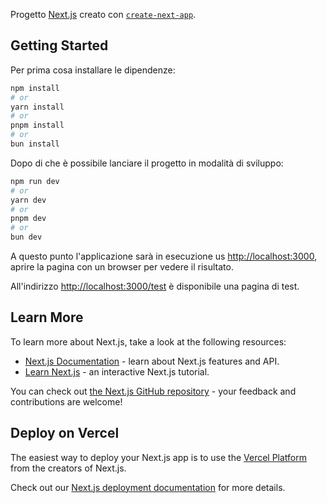 Progetto [Next.js](https://nextjs.org/) creato con [`create-next-app`](https://github.com/vercel/next.js/tree/canary/packages/create-next-app).

## Getting Started

Per prima cosa installare le dipendenze:

```bash
npm install
# or
yarn install
# or
pnpm install
# or
bun install
```

Dopo di che è possibile lanciare il progetto in modalità di sviluppo:

```bash
npm run dev
# or
yarn dev
# or
pnpm dev
# or
bun dev
```

A questo punto l'applicazione sarà in esecuzione us [http://localhost:3000](http://localhost:3000), aprire la pagina con un browser per vedere il risultato.

All'indirizzo [http://localhost:3000/test](http://localhost:3000/test) è disponibile una pagina di test.

## Learn More

To learn more about Next.js, take a look at the following resources:

- [Next.js Documentation](https://nextjs.org/docs) - learn about Next.js features and API.
- [Learn Next.js](https://nextjs.org/learn) - an interactive Next.js tutorial.

You can check out [the Next.js GitHub repository](https://github.com/vercel/next.js/) - your feedback and contributions are welcome!

## Deploy on Vercel

The easiest way to deploy your Next.js app is to use the [Vercel Platform](https://vercel.com/new?utm_medium=default-template&filter=next.js&utm_source=create-next-app&utm_campaign=create-next-app-readme) from the creators of Next.js.

Check out our [Next.js deployment documentation](https://nextjs.org/docs/deployment) for more details.
